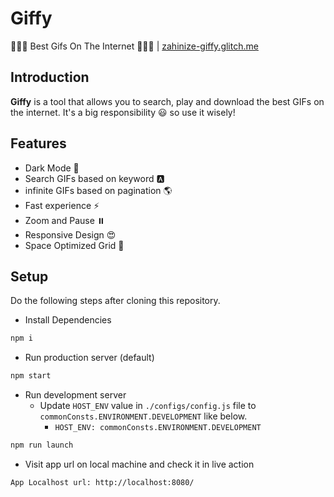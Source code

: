 # Giffy
🎉🔥🤩 Best Gifs On The Internet 🤩🔥🎉 | [zahinize-giffy.glitch.me](https://zahinize-giffy.glitch.me/)

## Introduction
**Giffy** is a tool that allows you to search, play and download the best GIFs on the internet. It's a big responsibility 😃 so use it wisely!

## Features
- Dark Mode 🌛
- Search GIFs based on keyword 🅰️
- infinite GIFs based on pagination 🌎
- Fast experience ⚡
- Zoom and Pause ⏸️
- Responsive Design 😍
- Space Optimized Grid 💯

## Setup
Do the following steps after cloning this repository.

- Install Dependencies
```bash
npm i
```

- Run production server (default)
```bash
npm start
```

- Run development server
  - Update `HOST_ENV` value in `./configs/config.js` file to `commonConsts.ENVIRONMENT.DEVELOPMENT` like below.
    - `HOST_ENV: commonConsts.ENVIRONMENT.DEVELOPMENT`

```bash
npm run launch
```

- Visit app url on local machine and check it in live action
```bash
App Localhost url: http://localhost:8080/
```
